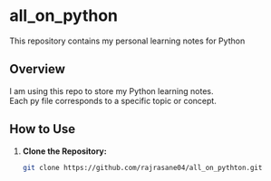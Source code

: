 # all_on_python

This repository contains my personal learning notes for Python

## Overview

I am using this repo to store my Python learning notes. <br> Each py file corresponds to a specific topic or concept.

## How to Use

1. **Clone the Repository:**
   ```bash
   git clone https://github.com/rajrasane04/all_on_pythton.git
